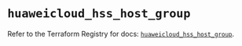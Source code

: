 # `huaweicloud_hss_host_group`

Refer to the Terraform Registry for docs: [`huaweicloud_hss_host_group`](https://registry.terraform.io/providers/huaweicloud/huaweicloud/1.71.1/docs/resources/hss_host_group).
